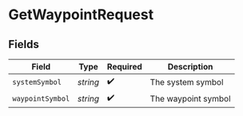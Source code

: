 # GetWaypointRequest


## Fields

| Field               | Type                | Required            | Description         |
| ------------------- | ------------------- | ------------------- | ------------------- |
| `systemSymbol`      | *string*            | :heavy_check_mark:  | The system symbol   |
| `waypointSymbol`    | *string*            | :heavy_check_mark:  | The waypoint symbol |